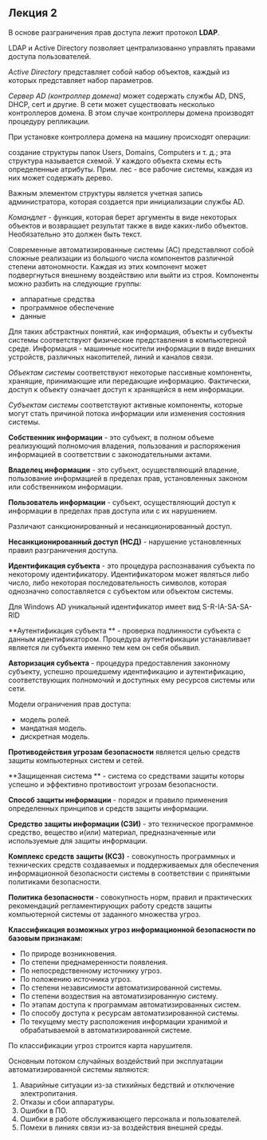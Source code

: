 ## Лекция 2

В основе разграничения прав доступа лежит протокол **LDAP**.

LDAP и Active Directory позволяет централизованно управлять правами доступа пользователей.

*Active Directory* представляет собой набор объектов, каждый из которых представляет набор параметров. 

*Сервер AD (контроллер домена)* может содержать службы AD, DNS, DHCP, cert и другие. В сети может существовать несколько контроллеров домена. В этом случае контроллеры домена производят процедуру репликации.

При установке контроллера домена на машину происходят операции:

создание структуры папок Users, Domains, Computers и т. д.; эта структура называется схемой. У каждого объекта схемы есть определенные атрибуты. Прим. лес - все рабочие системы, каждая из них может содержать дерево.

Важным элементом структуры является учетная запись администратора, которая создается при инициализации службы AD. 

*Командлет* - функция, которая берет аргументы в виде некоторых объектов и возвращает результат также в виде каких-либо объектов. Необязательно это должен быть текст.

Современные автоматизированные системы (АС) представляют собой сложные реализации из большого числа компонентов различной степени автономности. Каждая из этих компонент может подвергнуться внешнему воздействию или выйти из строя. Компоненты можно разбить на следующие группы:

- аппаратные средства
- программное обеспечение
- данные

Для таких абстрактных понятий, как информация, объекты и субъекты системы соответствуют физические представления в компьютерной среде. Информация - машинные носители информации в виде внешних устройств, различных накопителей, линий и каналов связи.

*Объектам системы* соответствуют некоторые пассивные компоненты, хранящие, принимающие или передающие информацию. Фактически, доступ к объекту означает доступ к хранящейся в нем информации.

*Субъектам системы* соответствуют активные компоненты, которые могут стать причиной потока информации или изменения состояния системы.

**Собственник информации** - это субъект, в полном объеме реализующий полномочия владения, пользования и распоряжения информацией в соответствии с законодательными актами.

**Владелец информации** - это субъект, осуществляющий владение, пользование информацией в пределах прав, установленных законом или собственником информации.

**Пользователь информации** - субъект, осуществляющий доступ к информации в пределах прав доступа или с их нарушением.

Различают санкционированный и несанкционированный доступ.

**Несанкционированный доступ (НСД)** - нарушение установленных правил разграничения доступа.

**Идентификация субъекта** - это процедура распознавания субъекта по некоторому идентификатору. Идентификатором может являться либо число, либо некоторая последовательность символов, которая однозначно сопоставляется с субъектом или объектом системы.

Для Windows AD уникальный идентификатор имеет вид S-R-IA-SA-SA-RID

**Аутентификация субъекта ** - проверка подлинности субъекта с данным идентификатором. Процедура аутентификации устанавливает является ли субъекта именно тем кем он себя обьявил.

**Авторизация субъекта** - процедура предоставления законному субъекту, успешно прошедшему идентификацию и аутентификацию, соответствующих полномочий и доступных ему ресурсов системы или сети.

 Модели ограничения прав доступа:

* модель ролей.
* мандатная модель.
* дискретная модель.

**Противодействия угрозам безопасности** является целью средств защиты компьютерных систем и сетей.

**Защищенная система ** - система со средствами защиты которы успешно и эффективно противостоит угрозам безопасности.

**Способ защиты информации** - порядок и правило применения определенных принципов и средств защиты информации.

**Средство защиты информации (СЗИ)**  - это техническое программное средство, вещество и(или) материал, предназначенные или используемые для защиты информации.

**Комплекс средств защиты (КСЗ)** - совокупность программных и технических средств создаваемых и поддерживаемых для обеспечения информационной безопасности системы в соответствии с принятыми политиками безопасности.

**Политика безопасности** - совокупность норм, правил и практических рекомендаций регламентирующих работу средств защиты компьютерной системы от заданного множества угроз.

**Классификация возможных угроз информационной безопасности по базовым признакам:**

* По природе возникновения.
* По степени преднамеренности  появления.
* По непосредственному источнику угроз.
* По положению источника угроз.
* По степени независимости автоматизированной системы.
* По степени воздествия на автоматизированную систему.
* По этапам доступа к программам автоматизированных систем.
* По способу доступа к ресурсам автоматизированной системы.
* По текущему месту расположения информации хранимой и обрабатываемой в автоматизированной системе. 

По классификации угроз строится карта нарушителя.

Основным потоком случайных воздействий при эксплуатации автоматизированной системы являются:

1. Аварийные ситуации из-за стихийных бедствий и отключение электропитания.
2. Отказы и сбои аппаратуры.
3. Ошибки в ПО.
4. Ошибки в работе обслуживающего персонала и пользователей.
5. Помехи в линиях связи из-за воздействия внешней среды.

